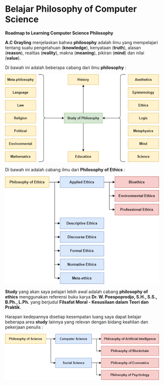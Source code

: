 # Belajar Philosophy of Computer Science
**Roadmap to Learning Computer Science Philosophy**



**A.C Grayling** menjelaskan bahwa **philosophy** adalah ilmu yang mempelajari tentang suatu pengetahuan (**knowledge**), kenyataan (**truth**), alasan (**reason**), realitas (**reality**), makna (**meaning**), pikiran (**mind**) dan nilai (**value**).

Di bawah ini adalah beberapa cabang dari ilmu **philosophy** :

<img src="/assets/Outline-Philosophy.png" style="zoom:100%;" />

Di bawah ini adalah cabang ilmu dari **Philosophy of Ethics** :

<img src="/assets/Philosophy-of-Ethics.png" style="zoom:100%;" />

**Study** yang akan saya pelajari lebih awal adalah cabang **philosophy of ethics** menggunakan referensi buku karya **Dr. W. Poespoprodjo, S.H., S.S., B.Ph., L.Ph.** yang berjudul **Filsafat Moral - Kesusilaan dalam Teori dan Praktik**.

Harapan kedepannya disetiap kesempatan luang saya dapat belajar beberapa area **study** lainnya yang relevan dengan bidang keahlian dan pekerjaan penulis :

<img src="/assets/Philosophy-of-Science.png" style="zoom:100%;" />


